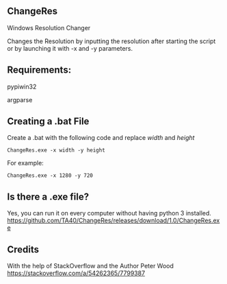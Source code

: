 ## ChangeRes
Windows Resolution Changer

Changes the Resolution by inputting the resolution after starting the script or by launching it with -x and -y parameters.

## Requirements:
pypiwin32

argparse

## Creating a .bat File
Create a .bat with the following code and replace *width* and *height*
```
ChangeRes.exe -x width -y height
```
For example:
```
ChangeRes.exe -x 1280 -y 720
```

## Is there a .exe file?
Yes, you can run it on every computer without having python 3 installed.
https://github.com/TA40/ChangeRes/releases/download/1.0/ChangeRes.exe

## Credits
With the help of StackOverflow and the Author Peter Wood
https://stackoverflow.com/a/54262365/7799387
